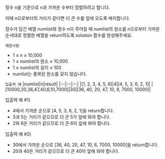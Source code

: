정수 n을 기준으로 n과 가까운 수부터 정렬하려고 합니다. 

이때 n으로부터의 거리가 같다면 더 큰 수를 앞에 오도록 배치합니다. 

정수가 담긴 배열 numlist와 정수 n이 주어질 때 numlist의 원소를 n으로부터 가까운 순서대로 정렬한 배열을 return하도록 solution 함수를 완성해주세요.

`제한사항`
- 1 ≤ n ≤ 10,000
- 1 ≤ numlist의 원소 ≤ 10,000
- 1 ≤ numlist의 길이 ≤ 100
- numlist는 중복된 원소를 갖지 않습니다.

`입출력 예`
|numlist|n|result|
|:-:|:-:|:-:|
|[1, 2, 3, 4, 5, 6]|4|[4, 5, 3, 6, 2, 1]|
|[10000,20,36,47,40,6,10,7000]|30|[36, 40, 20, 47, 10, 6, 7000, 10000]|

입출력 예 #1)
- 4에서 가까운 순으로 [4, 5, 3, 6, 2, 1]을 return합니다.
- 3과 5는 거리가 같으므로 더 큰 5가 앞에 와야 합니다.
- 2와 6은 거리가 같으므로 더 큰 6이 앞에 와야 합니다.

입출력 예 #2)
- 30에서 가까운 순으로 [36, 40, 20, 47, 10, 6, 7000, 10000]을 return합니다.
- 20과 40은 거리가 같으므로 더 큰 40이 앞에 와야 합니다.
